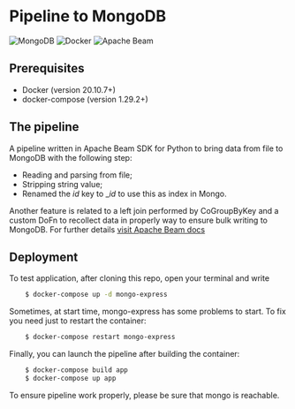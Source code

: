 # **Pipeline to MongoDB**
![MongoDB](https://img.shields.io/badge/MongoDB-%234ea94b.svg?style=for-the-badge&logo=mongodb&logoColor=white)
![Docker](https://img.shields.io/badge/docker-%230db7ed.svg?style=for-the-badge&logo=docker&logoColor=white)
![Apache Beam](https://img.shields.io/badge/Apache-Beam-yellowgreen?style=for-the-badge&logo=apache)
## **Prerequisites**
- Docker (version 20.10.7+)
- docker-compose (version 1.29.2+)

## The pipeline

A pipeline written in Apache Beam SDK for Python to bring data from file to MongoDB with the following step:
  - Reading and parsing from file;
  - Stripping string value;
  - Renamed the _id_ key to __id_ to use this as index in Mongo.

Another feature is related to a left join performed by CoGroupByKey and a custom DoFn to recollect data in properly way to ensure bulk writing to MongoDB. For further details [visit Apache Beam docs](https://beam.apache.org/documentation/programming-guide/#cogroupbykey)


## **Deployment**

To test application, after cloning this repo, open your terminal and write
```bash
    $ docker-compose up -d mongo-express
```
Sometimes, at start time, mongo-express has some problems to start. To fix you need just to restart the container:
```bash
    $ docker-compose restart mongo-express
```
Finally, you can launch the pipeline after building the container:
```bash
    $ docker-compose build app
    $ docker-compose up app
```
To ensure pipeline work properly, please be sure that mongo is reachable. 
